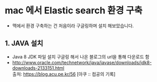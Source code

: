 # mac 에서 Elastic search 환경 구축
- 맥에서 환경 구축하는 건 처음이라 구글링하며 설치 해보았습니다.

## 1. JAVA 설치

- Java 8 JDK 파일 설치 구글링 해서 나온 블로그의 url을 통해 다운로드 함
- http://www.oracle.com/technetwork/java/javase/downloads/jdk8-downloads-2133151.html  
출처: https://blog.acu.pe.kr/56 [아쿠 :: 컴공의 기록]
